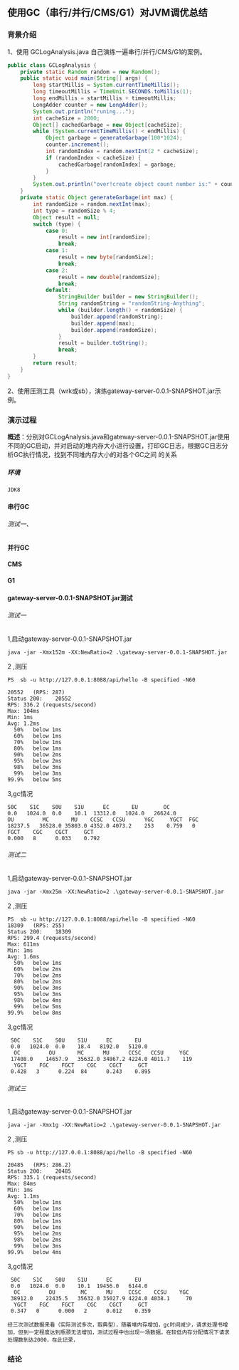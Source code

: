 ## 使用GC（串行/并行/CMS/G1）对JVM调优总结

### 背景介绍

1、使用 GCLogAnalysis.java 自己演练一遍串行/并行/CMS/G1的案例。

```java
public class GCLogAnalysis {
    private static Random random = new Random();
    public static void main(String[] args) {
        long startMillis = System.currentTimeMillis();
        long timeoutMillis = TimeUnit.SECONDS.toMillis(1);
        long endMillis = startMillis + timeoutMillis;
        LongAdder counter = new LongAdder();
        System.out.println("runing...");
        int cacheSize = 2000;
        Object[] cachedGarbage = new Object[cacheSize];
        while (System.currentTimeMillis() < endMillis) {
            Object garbage = generateGarbage(100*1024);
            counter.increment();
            int randomIndex = random.nextInt(2 * cacheSize);
            if (randomIndex < cacheSize) {
                cachedGarbage[randomIndex] = garbage;
            }
        }
        System.out.println("over!create object count number is:" + counter.longValue());
    }
    private static Object generateGarbage(int max) {
        int randomSize = random.nextInt(max);
        int type = randomSize % 4;
        Object result = null;
        switch (type) {
            case 0:
                result = new int[randomSize];
                break;
            case 1:
                result = new byte[randomSize];
                break;
            case 2:
                result = new double[randomSize];
                break;
            default:
                StringBuilder builder = new StringBuilder();
                String randomString = "randomString-Anything";
                while (builder.length() < randomSize) {
                    builder.append(randomString);
                    builder.append(max);
                    builder.append(randomSize);
                }
                result = builder.toString();
                break;
        }
        return result;
    }
}
```

2、使用压测工具（wrk或sb），演练gateway-server-0.0.1-SNAPSHOT.jar示例。

### 演示过程

**概述**：分别对GCLogAnalysis.java和gateway-server-0.0.1-SNAPSHOT.jar使用不同的GC启动，并对启动的堆内存大小进行设置，打印GC日志，根据GC日志分析GC执行情况，找到不同堆内存大小的对各个GC之间 的关系

##### 环境 

```
JDK8 
```

#### 串行GC

###### 测试一、



#### 并行GC



#### CMS



#### G1

#### gateway-server-0.0.1-SNAPSHOT.jar测试

###### 测试一

1,启动gateway-server-0.0.1-SNAPSHOT.jar

```vm
java -jar -Xmx152m -XX:NewRatio=2 .\gateway-server-0.0.1-SNAPSHOT.jar
```

2 ,测压

```log
PS  sb -u http://127.0.0.1:8088/api/hello -B specified -N60

20552   (RPS: 287)
Status 200:    20552
RPS: 336.2 (requests/second)
Max: 104ms
Min: 1ms
Avg: 1.2ms
  50%   below 1ms
  60%   below 1ms
  70%   below 1ms
  80%   below 1ms
  90%   below 2ms
  95%   below 2ms
  98%   below 3ms
  99%   below 3ms
99.9%   below 5ms
```

3,gc情况

```loh
S0C    S1C    S0U    S1U      EC       EU        OC         
0.0   1024.0  0.0    10.1  13312.0   1024.0   26624.0   
OU         MC       MU    CCSC   CCSU      YGC     YGCT  FGC
18237.5   36528.0 35803.0 4352.0 4073.2    253    0.759   0     
FGCT    CGC    CGCT     GCT
0.000   8      0.033    0.792
```

###### 测试二

1,启动gateway-server-0.0.1-SNAPSHOT.jar

```vm
java -jar -Xmx25m -XX:NewRatio=2 .\gateway-server-0.0.1-SNAPSHOT.jar
```

2 ,测压

```log
PS  sb -u http://127.0.0.1:8088/api/hello -B specified -N60
18309   (RPS: 255)
Status 200:    18309
RPS: 299.4 (requests/second)
Max: 611ms
Min: 1ms
Avg: 1.6ms
  50%   below 1ms
  60%   below 2ms
  70%   below 2ms
  80%   below 2ms
  90%   below 3ms
  95%   below 3ms
  98%   below 4ms
  99%   below 5ms
99.9%   below 8ms
```

3,gc情况

```loh
 S0C    S1C    S0U    S1U      EC       EU
 0.0   1024.0  0.0    18.4   8192.0   5120.0  
  OC         OU       MC      MU      CCSC   CCSU     YGC    
 17408.0    14657.9   35632.0 34867.2 4224.0 4011.7    119    
  YGCT    FGC    FGCT    CGC    CGCT     GCT
 0.428   3      0.224  84      0.243    0.895
```

###### 测试三

1,启动gateway-server-0.0.1-SNAPSHOT.jar

```vm
java -jar -Xmx1g -XX:NewRatio=2 .\gateway-server-0.0.1-SNAPSHOT.jar
```

2 ,测压

```log
PS sb -u http://127.0.0.1:8088/api/hello -B specified -N60

20485   (RPS: 286.2)
Status 200:    20485
RPS: 335.1 (requests/second)
Max: 84ms
Min: 1ms
Avg: 1.1ms
  50%   below 1ms
  60%   below 1ms
  70%   below 1ms
  80%   below 1ms
  90%   below 1ms
  95%   below 2ms
  98%   below 2ms
  99%   below 3ms
99.9%   below 4ms
```

3,gc情况

```loh
 S0C    S1C    S0U    S1U      EC       EU       
 0.0   1024.0  0.0    10.1  19456.0   6144.0 
  OC         OU        MC      MU     CCSC    CCSU    YGC     
 38912.0    22435.5   35632.0 35027.9 4224.0 4038.1     70   
  YGCT    FGC    FGCT    CGC    CGCT     GCT
 0.347   0      0.000   2      0.012    0.359
```



```
经三次测试数据来看（实际测试多次，取典型），随着堆内存增加，gc时间减少，请求处理书增加，但到一定程度达到瓶颈无法增加，测试过程中也出现一场数据，在较低内存分配情况下请求处理数到达2000，在此记录，
```



### 结论

